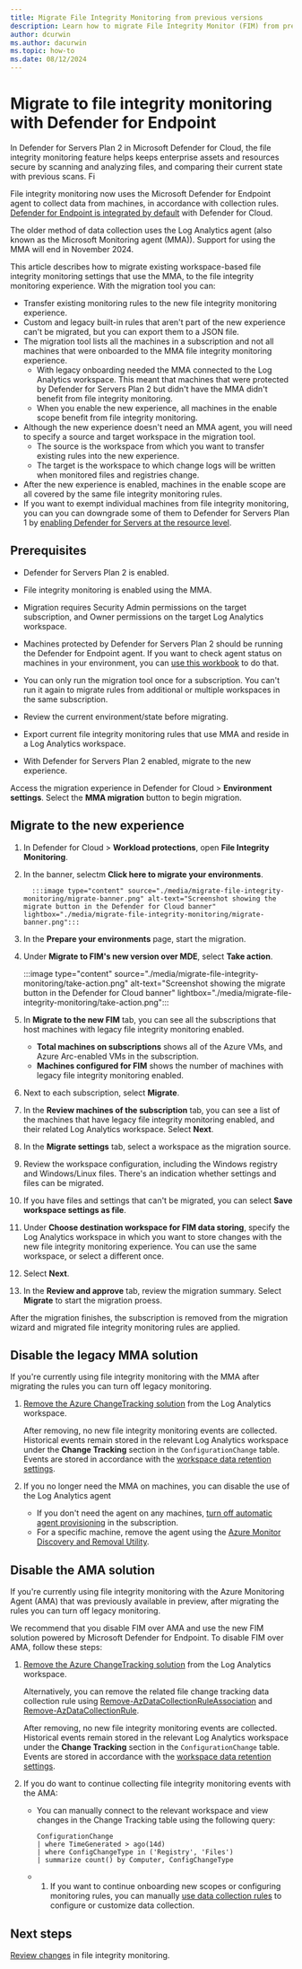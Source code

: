 ```yaml
---
title: Migrate File Integrity Monitoring from previous versions
description: Learn how to migrate File Integrity Monitor (FIM) from previous versions.
author: dcurwin
ms.author: dacurwin
ms.topic: how-to
ms.date: 08/12/2024
---
```


# Migrate to file integrity monitoring with Defender for Endpoint

In Defender for Servers Plan 2 in Microsoft Defender for Cloud, the file integrity monitoring feature helps keeps enterprise assets and resources secure by scanning and analyzing files, and comparing their current state with previous scans. Fi

File integrity monitoring now uses the Microsoft Defender for Endpoint agent to collect data from machines, in accordance with collection rules. [Defender for Endpoint is integrated by default](integration-defender-for-endpoint.md#integration-with-defender-for-endpoint-edr) with Defender for Cloud. 

The older method of data collection uses the Log Analytics agent (also known as the Microsoft Monitoring agent (MMA)). Support for using the MMA will end in November 2024.

This article describes how to migrate existing workspace-based file integrity monitoring settings that use the MMA, to the file integrity monitoring experience. With the migration tool you can:

- Transfer existing monitoring rules to the new file integrity monitoring experience. 
- Custom and legacy built-in rules that aren't part of the new experience can't be migrated, but you can export them to a JSON file.
- The migration tool lists all the machines in a subscription and not all machines that were onboarded to the MMA file integrity monitoring experience.
    - With legacy onboarding needed the MMA connected to the Log Analytics workspace. This meant that machines that were protected by Defender for Servers Plan 2 but didn't have the MMA didn't benefit from file integrity monitoring.
    - When you enable the new experience, all machines in the enable scope benefit from file integrity monitoring.
- Although the new experience doesn't need an MMA agent, you will need to specify a source and target workspace in the migration tool.
    - The source is the workspace from which you want to transfer existing rules into the new experience.
    - The target is the workspace to which change logs will be written when monitored files and registries change.
- After the new experience is enabled, machines in the enable scope are all covered by the same file integrity monitoring rules.
- If you want to exempt individual machines from file integrity monitoring, you can you can downgrade some of them to Defender for Servers Plan 1 by [enabling Defender for Servers at the resource level](https://review.learn.microsoft.com/en-us/azure/defender-for-cloud/tutorial-enable-servers-plan?branch=pr-en-us-20#enable-plan-1-for-specific-resources).  


## Prerequisites

- Defender for Servers Plan 2 is enabled.
- File integrity monitoring is enabled using the MMA.
- Migration requires Security Admin permissions on the target subscription, and Owner permissions on the target Log Analytics workspace.
- Machines protected by Defender for Servers Plan 2 should be running the Defender for Endpoint agent. If you want to check agent status on machines in your environment, you can [use this workbook](https://aka.ms/DfServersDashboard) to do that. 
- You can only run the migration tool once for a subscription. You can't run it again to migrate rules from additional or multiple workspaces in the same subscription.

- Review the current environment/state before migrating.
- Export current file integrity monitoring rules that use MMA and reside in a Log Analytics workspace.
- With Defender for Servers Plan 2 enabled, migrate to the new experience.

Access the migration experience in Defender for Cloud > **Environment settings**. Select the **MMA migration** button to begin migration.


## Migrate to the new experience

1. In Defender for Cloud > **Workload protections**, open **File Integrity Monitoring**.
1. In the banner, selectm **Click here to migrate your environments**.


         :::image type="content" source="./media/migrate-file-integrity-monitoring/migrate-banner.png" alt-text="Screenshot showing the migrate button in the Defender for Cloud banner" lightbox="./media/migrate-file-integrity-monitoring/migrate-banner.png":::

1. In the **Prepare your environments** page, start the migration.
1. Under **Migrate to FIM's new version over MDE**, select **Take action**.

     :::image type="content" source="./media/migrate-file-integrity-monitoring/take-action.png" alt-text="Screenshot showing the migrate button in the Defender for Cloud banner" lightbox="./media/migrate-file-integrity-monitoring/take-action.png":::

1. In **Migrate to the new FIM** tab, you can see all the subscriptions that host machines with legacy file integrity monitoring enabled.
    - **Total machines on subscriptions** shows all of the Azure VMs, and Azure Arc-enabled VMs in the subscription.
    - **Machines configured for FIM** shows the number of machines with legacy file integrity monitoring enabled.
1. Next to each subscription, select **Migrate**.
1. In the **Review machines of the subscription** tab, you can see a list of the machines that have legacy file integrity monitoring enabled, and their related Log Analytics workspace. Select **Next**.
1. In the **Migrate settings** tab, select a workspace as the migration source.
1. Review the workspace configuration, including the Windows registry and Windows/Linux files. There's an indication whether settings and files can be migrated.
1. If you have files and settings that can't be migrated, you can select **Save workspace settings as file**.
1. Under **Choose destination workspace for FIM data storing**, specify the Log Analytics workspace in which you want to store changes with the new file integrity monitoring experience. You can use the same workspace, or select a different once.
1. Select **Next**.
1. In the **Review and approve** tab, review the migration summary. Select **Migrate** to start the migration proess.

After the migration finishes, the subscription is removed from the migration wizard and migrated file integrity monitoring rules are applied. 

## Disable the legacy MMA solution

If you're currently using file integrity monitoring with the MMA after migrating the rules you can turn off legacy monitoring.

1. [Remove the Azure ChangeTracking solution](/azure/automation/change-tracking/remove-feature#remove-changetracking-solution) from the Log Analytics workspace.

    After removing, no new file integrity monitoring events are collected. Historical events remain stored in the relevant Log Analytics workspace under the **Change Tracking** section in the `ConfigurationChange` table. Events are stored in accordance with the [workspace data retention settings](/azure/azure-monitor/logs/data-retention-configure).

1. If you no longer need the MMA on machines, you can disable the use of the Log Analytics agent

    - If you don't need the agent on any machines, [turn off automatic agent provisioning](https://ms.portal.azure.com/#view/Microsoft_Azure_Security/DataCollectionBladeV2) in the subscription.
    - For a specific machine, remove the agent using the [Azure Monitor Discovery and Removal Utility](/azure/azure-monitor/agents/azure-monitor-agent-mma-removal-tool).

## Disable the AMA solution

If you're currently using file integrity monitoring with the Azure Monitoring Agent (AMA) that was previously available in preview, after migrating the rules you can turn off legacy monitoring.

We recommend that you disable FIM over AMA and use the new FIM solution powered by Microsoft Defender for Endpoint. To disable FIM over AMA, follow these steps:

1. [Remove the Azure ChangeTracking solution](/azure/automation/change-tracking/remove-feature#remove-changetracking-solution) from the Log Analytics workspace.

    Alternatively, you can remove the related file change tracking data collection rule using [Remove-AzDataCollectionRuleAssociation](/powershell/module/az.monitor/remove-azdatacollectionruleassociation) and [Remove-AzDataCollectionRule](/powershell/module/az.monitor/remove-azdatacollectionrule).

    After removing, no new file integrity monitoring events are collected. Historical events remain stored in the relevant Log Analytics workspace under the **Change Tracking** section in the `ConfigurationChange` table. Events are stored in accordance with the [workspace data retention settings](/azure/azure-monitor/logs/data-retention-configure).


1. If you do want to continue collecting file integrity monitoring events with the AMA:

    - You can manually connect to the relevant workspace and view changes in the Change Tracking table using the following query:

        ```kusto
        ConfigurationChange  
        | where TimeGenerated > ago(14d)  
        | where ConfigChangeType in ('Registry', 'Files')  
        | summarize count() by Computer, ConfigChangeType
        ```
    - 1. If you want to continue onboarding new scopes or configuring monitoring rules, you can manually [use data collection rules](/azure/azure-monitor/essentials/data-collection-rule-overview) to configure or customize data collection.


## Next steps

[Review changes](file-integrity-monitoring-review-changes.md) in file integrity monitoring.
